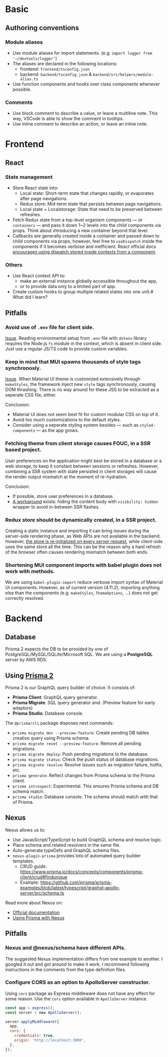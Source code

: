 # Basic

## Authoring conventions

### Module aliases

- Use module aliases for import statements. (e.g. `import logger from '~/devtools/logger'`)
- The aliases are declared in the following locations:
  - frontend: `frontend/tsconfig.json`
  - backend: `backend/tsconfig.json` & `backend/src/helpers/module-alias.ts`
- Use function components and hooks over class components whenever possible.

### Comments

- Use block comment to describe a value, or leave a multiline note. This way, VSCode is able to show the comment in tooltips.
- Use inline comment to describe an action, or leave an inline note.

# Frontend

## React

### State management

- Store React state into:
  - Local state: Short-term state that changes rapidly, or evaporates after page navigations.
  - Redux store: Mid-term state that persists between page navigations.
  - Local state + Localstorage: State that need to be preserved between refreshes.
- Fetch Redux state from a top-level organism components &mdash; or `containers` &mdash;
  and pass it down 1~2 levels into the child components via props. Think about introducing
  a new container beyond that level.
- Callbacks are generally created inside a container and passed down to child components via props,
  however, feel free to `useDispatch` inside the components if it becomes verbose and inefficient.
  React official docs [encourages using dispatch stored inside contexts from a component](https://reactjs.org/docs/hooks-faq.html#how-to-avoid-passing-callbacks-down).

### Others

- Use React context API to:
  - make an external instance globally accessible throughout the app,
  - or to provide data only to a limited part of app.
- Create custom hooks to group multiple related states into one unit.# What did I learn?

## Pitfalls

### Avoid use of `.env` file for client side.

[Issue](https://github.com/motdotla/dotenv/issues/233). Reading environmental setup from `.env` file with `dotenv` library requires the Node.js `fs` module in the context, which is absent in client side. Just use a regular JS/TS code to provide custom variables.

### Keep in mind that MUI spawns thousands of style tags synchronosly.

[Issue](https://github.com/mui-org/material-ui/issues/16543). When Material UI theme is customized extensively through `makeStyles`, the framework inject new `style` tags synchronously, causing DOM thrashing. There is no way around for these JSS to be extracted as a seperate CSS file, either.

Conclusion:

- Material UI does not seem best fit for custom modular CSS on top of it.
- Avoid too much customizations to the default styles.
- Consider using a seperate styling system besides — such as `styled-components` — as the app grows.

### Fetching theme from client storage causes FOUC, in a SSR based project.

User preferences on the application might best be stored in a database or a web storage, to keep it constant between sessions or refreshes. However, combining a SSR system with state persisted in client storages will cause the render output mismatch at the moment of re-hydration.

Conclusion:

- If possible, store user preferences in a database.
- [A workaround](https://brianlovin.com/overthought/adding-dark-mode-with-next-js) exists: hiding the content body with `visibility: hidden` wrapper to avoid in-between SSR flashes.

### Redux store should be dynamically created, in a SSR project.

Creating a static instance and importing it can bring issues during the server-side rendering phase, as Web APIs are not available in the backend. However, [the store is re-initialized on every server request](https://github.com/vercel/next.js/tree/canary/examples/with-redux), while client-side uses the same store all the time. This can be the reason why a hard refresh of the browser often causes rendering mismatch between both ends.

### Shortening MUI component imports with babel plugin does not work with methods.

We are using `babel-plugin-import` reduce verbose import syntax of Material UI components. However, as of current version (4.11.2), importing anything else than the components (e.g. `makeStyles`, `ThemeOptions`, ...) does not get correctly resolved.

# Backend

## Database

Prisma 2 expects the DB to be provided by one of PostgreSQL/MySQL/SQLite/Microsoft SQL. We are using a **PostgreSQL** server by AWS RDS.

## Using [Prisma 2](https://www.prisma.io/)

Prisma 2 is our GraphQL query builder of choice. It consists of:

- **Prisma Client**: GraphQL query generator.
- **Prisma Migrate**: SQL query generator and. (Preview feature for early adaptors)
- **Prisma Studio**: Database console.

The `@prisma/cli` package disposes next commands:

- `prisma migrate dev --preview-feature`: Create pending DB tables creation query using Prisma schema.
- `prisma migrate reset --preview-feature`: Remove all pending migrations.
- `prisma migrate deploy`: Push pending migrations to the database.
- `prisma migrate status`: Check the push status of database migrations.
- `prisma migrate resolve`: Resolve issues such as migration failure, hotfix, etc.
- `prisma generate`: Reflect changes from Prisma schema to the Prisma client.
- `prisma introspect`: Experimental. This ensures Prisma schema and DB schema match.
- `prisma studio`: Database console. The schema should match with that of Prisma.

## Nexus

Nexus allows us to:

- Use JavasScript/TypeScript to build GraphQL schema and resolve logic.
- Place schema and related resolvers in the same file.
- Auto-generate typeDefs and GraphQL schema files.
- `nexus-plugin-prisma` provides lots of automated query builder templates.
  - CRUD guide: https://www.prisma.io/docs/concepts/components/prisma-client/crud#findunique
  - Example: https://github.com/prisma/prisma-examples/blob/latest/typescript/graphql-apollo-server/src/schema.ts

Read more about Nexus on:

- [Official documentation](https://nexusjs.org/docs/)
- [Using Prisma with Nexus](https://www.prisma.io/docs/guides/upgrade-guides/upgrade-from-prisma-1/upgrading-nexus-prisma-to-nexus)

## Pitfalls

### Nexus and @nexus/schema have different APIs.

The suggested Nexus implementation differs from one example to another. I googled it out and got around to make it work. I recommend following instructions in the comments from the type definition files.

### Configure CORS as an option to ApolloServer constructor.

Using `cors` package as Express middleware does not have any effect for some reason. Use the `cors` option available in `ApolloServer` instance.

```js
const app = express();
const server = new ApolloServer();

server.applyMiddleware({
  app,
  cors: {
    credentials: true,
    origin: 'http://localhost:3000',
  },
});
```
